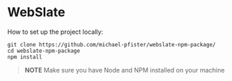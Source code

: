 # WebSlate

How to set up the project locally:

```
git clone https://github.com/michael-pfister/webslate-npm-package/
cd webslate-npm-package
npm install

```

> <b>NOTE</b> Make sure you have Node and NPM installed on your machine

